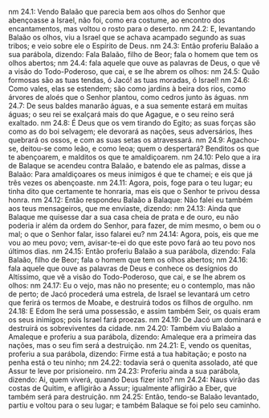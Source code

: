 nm 24.1: Vendo Balaão que parecia bem aos olhos do Senhor que abençoasse a Israel, não foi, como era costume, ao encontro dos encantamentos, mas voltou o rosto para o deserto.
nm 24.2: E, levantando Balaão os olhos, viu a Israel que se achava acampado segundo as suas tribos; e veio sobre ele o Espírito de Deus.
nm 24.3: Então proferiu Balaão a sua parábola, dizendo: Fala Balaão, filho de Beor; fala o homem que tem os olhos abertos;
nm 24.4: fala aquele que ouve as palavras de Deus, o que vê a visão do Todo-Poderoso, que cai, e se lhe abrem os olhos:
nm 24.5: Quão formosas são as tuas tendas, ó Jacó! as tuas moradas, ó Israel!
nm 24.6: Como vales, elas se estendem; são como jardins à beira dos rios, como árvores de aloés que o Senhor plantou, como cedros junto às águas.
nm 24.7: De seus baldes manarão águas, e a sua semente estará em muitas águas; o seu rei se exalçará mais do que Agague, e o seu reino será exaltado.
nm 24.8: É Deus que os vem tirando do Egito; as suas forças são como as do boi selvagem; ele devorará as nações, seus adversários, lhes quebrará os ossos, e com as suas setas os atravessará.
nm 24.9: Agachou-se, deitou-se como leão, e como leoa; quem o despertará? Benditos os que te abençoarem, e malditos os que te amaldiçoarem.
nm 24.10: Pelo que a ira de Balaque se acendeu contra Balaão, e batendo ele as palmas, disse a Balaão: Para amaldiçoares os meus inimigos é que te chamei; e eis que já três vezes os abençoaste.
nm 24.11: Agora, pois, foge para o teu lugar; eu tinha dito que certamente te honraria, mas eis que o Senhor te privou dessa honra.
nm 24.12: Então respondeu Balaão a Balaque: Não falei eu também aos teus mensageiros, que me enviaste, dizendo:
nm 24.13: Ainda que Balaque me quisesse dar a sua casa cheia de prata e de ouro, eu não poderia ir além da ordem do Senhor, para fazer, de mim mesmo, o bem ou o mal; o que o Senhor falar, isso falarei eu?
nm 24.14: Agora, pois, eis que me vou ao meu povo; vem, avisar-te-ei do que este povo fará ao teu povo nos últimos dias.
nm 24.15: Então proferiu Balaão a sua parábola, dizendo: Fala Balaão, filho de Beor; fala o homem que tem os olhos abertos;
nm 24.16: fala aquele que ouve as palavras de Deus e conhece os desígnios do Altíssimo, que vê a visão do Todo-Poderoso, que cai, e se lhe abrem os olhos:
nm 24.17: Eu o vejo, mas não no presente; eu o contemplo, mas não de perto; de Jacó procederá uma estrela, de Israel se levantará um cetro que ferirá os termos de Moabe, e destruirá todos os filhos de orgulho.
nm 24.18: E Edom lhe será uma possessão, e assim também Seir, os quais eram os seus inimigos; pois Israel fará proezas.
nm 24.19: De Jacó um dominará e destruirá os sobreviventes da cidade.
nm 24.20: Também viu Balaão a Amaleque e proferiu a sua parábola, dizendo: Amaleque era a primeira das nações, mas o seu fim será a destruição.
nm 24.21: E, vendo os quenitas, proferiu a sua parábola, dizendo: Firme está a tua habitação; e posto na penha está o teu ninho;
nm 24.22: todavia será o quenita assolado, até que Assur te leve por prisioneiro.
nm 24.23: Proferiu ainda a sua parábola, dizendo: Ai, quem viverá, quando Deus fizer isto?
nm 24.24: Naus virão das costas de Quitim, e afligirão a Assur; igualmente afligirão a Eber, que também será para destruição.
nm 24.25: Então, tendo-se Balaão levantado, partiu e voltou para o seu lugar; e também Balaque se foi pelo seu caminho.
